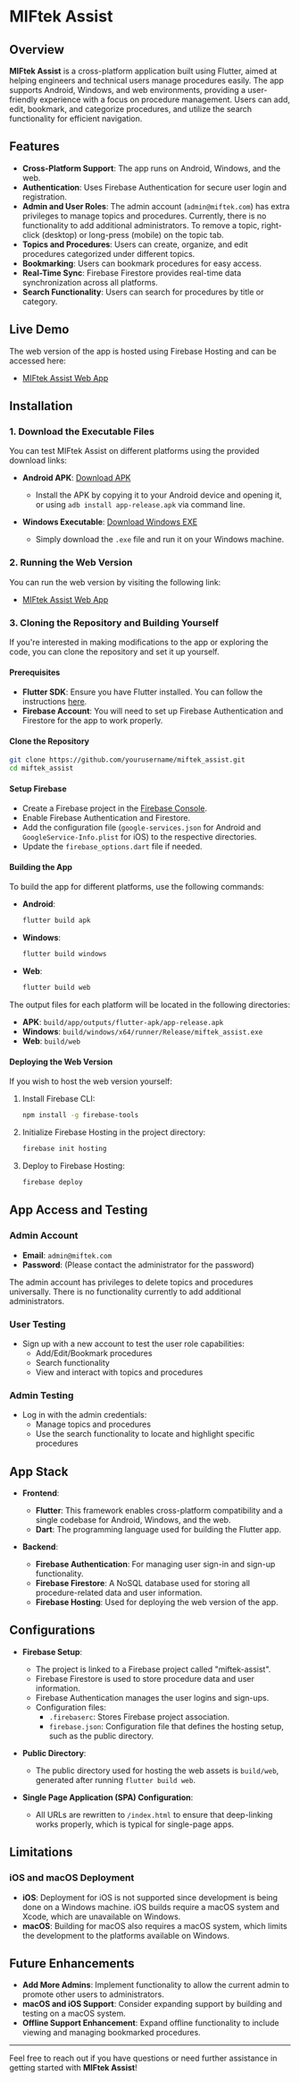 # MIFtek Assist

## Overview

**MIFtek Assist** is a cross-platform application built using Flutter, aimed at helping engineers and technical users manage procedures easily. The app supports Android, Windows, and web environments, providing a user-friendly experience with a focus on procedure management. Users can add, edit, bookmark, and categorize procedures, and utilize the search functionality for efficient navigation.

## Features

- **Cross-Platform Support**: The app runs on Android, Windows, and the web.
- **Authentication**: Uses Firebase Authentication for secure user login and registration.
- **Admin and User Roles**: The admin account (`admin@miftek.com`) has extra privileges to manage topics and procedures. Currently, there is no functionality to add additional administrators. To remove a topic, right-click (desktop) or long-press (mobile) on the topic tab.
- **Topics and Procedures**: Users can create, organize, and edit procedures categorized under different topics.
- **Bookmarking**: Users can bookmark procedures for easy access.
- **Real-Time Sync**: Firebase Firestore provides real-time data synchronization across all platforms.
- **Search Functionality**: Users can search for procedures by title or category.

## Live Demo

The web version of the app is hosted using Firebase Hosting and can be accessed here:

- [MIFtek Assist Web App](https://miftek-assist.web.app)

## Installation

### 1. Download the Executable Files

You can test MIFtek Assist on different platforms using the provided download links:

- **Android APK**: [Download APK](https://drive.google.com/file/d/1jw8gCNzQJV0mzKqs9CgftKZ2_Q3-OaNU/view?usp=sharing)
  - Install the APK by copying it to your Android device and opening it, or using `adb install app-release.apk` via command line.
  
- **Windows Executable**: [Download Windows EXE](https://drive.google.com/file/d/1LJjZlcZvaO2JtkiGAhJmoqSo86Yqx5je/view?usp=sharing)
  - Simply download the `.exe` file and run it on your Windows machine.

### 2. Running the Web Version

You can run the web version by visiting the following link:

- [MIFtek Assist Web App](https://miftek-assist.web.app)

### 3. Cloning the Repository and Building Yourself

If you're interested in making modifications to the app or exploring the code, you can clone the repository and set it up yourself.

#### Prerequisites

- **Flutter SDK**: Ensure you have Flutter installed. You can follow the instructions [here](https://docs.flutter.dev/get-started/install).
- **Firebase Account**: You will need to set up Firebase Authentication and Firestore for the app to work properly.

#### Clone the Repository

```bash
git clone https://github.com/yourusername/miftek_assist.git
cd miftek_assist
```

#### Setup Firebase

- Create a Firebase project in the [Firebase Console](https://console.firebase.google.com/).
- Enable Firebase Authentication and Firestore.
- Add the configuration file (`google-services.json` for Android and `GoogleService-Info.plist` for iOS) to the respective directories.
- Update the `firebase_options.dart` file if needed.

#### Building the App

To build the app for different platforms, use the following commands:

- **Android**: 
  ```bash
  flutter build apk
  ```
- **Windows**:
  ```bash
  flutter build windows
  ```
- **Web**:
  ```bash
  flutter build web
  ```

The output files for each platform will be located in the following directories:
- **APK**: `build/app/outputs/flutter-apk/app-release.apk`
- **Windows**: `build/windows/x64/runner/Release/miftek_assist.exe`
- **Web**: `build/web`

#### Deploying the Web Version

If you wish to host the web version yourself:

1. Install Firebase CLI: 
   ```bash
   npm install -g firebase-tools
   ```
2. Initialize Firebase Hosting in the project directory:
   ```bash
   firebase init hosting
   ```
3. Deploy to Firebase Hosting:
   ```bash
   firebase deploy
   ```

## App Access and Testing

### Admin Account
- **Email**: `admin@miftek.com`
- **Password**: (Please contact the administrator for the password)

The admin account has privileges to delete topics and procedures universally. There is no functionality currently to add additional administrators.

### User Testing
- Sign up with a new account to test the user role capabilities:
  - Add/Edit/Bookmark procedures
  - Search functionality
  - View and interact with topics and procedures

### Admin Testing
- Log in with the admin credentials:
  - Manage topics and procedures
  - Use the search functionality to locate and highlight specific procedures

## App Stack

- **Frontend**: 
  - **Flutter**: This framework enables cross-platform compatibility and a single codebase for Android, Windows, and the web.
  - **Dart**: The programming language used for building the Flutter app.

- **Backend**:
  - **Firebase Authentication**: For managing user sign-in and sign-up functionality.
  - **Firebase Firestore**: A NoSQL database used for storing all procedure-related data and user information.
  - **Firebase Hosting**: Used for deploying the web version of the app.

## Configurations

- **Firebase Setup**:
  - The project is linked to a Firebase project called "miftek-assist".
  - Firebase Firestore is used to store procedure data and user information.
  - Firebase Authentication manages the user logins and sign-ups.
  - Configuration files:
    - `.firebaserc`: Stores Firebase project association.
    - `firebase.json`: Configuration file that defines the hosting setup, such as the public directory.

- **Public Directory**: 
  - The public directory used for hosting the web assets is `build/web`, generated after running `flutter build web`.

- **Single Page Application (SPA) Configuration**:
  - All URLs are rewritten to `/index.html` to ensure that deep-linking works properly, which is typical for single-page apps.

## Limitations

### iOS and macOS Deployment
- **iOS**: Deployment for iOS is not supported since development is being done on a Windows machine. iOS builds require a macOS system and Xcode, which are unavailable on Windows.
- **macOS**: Building for macOS also requires a macOS system, which limits the development to the platforms available on Windows.

## Future Enhancements

- **Add More Admins**: Implement functionality to allow the current admin to promote other users to administrators.
- **macOS and iOS Support**: Consider expanding support by building and testing on a macOS system.
- **Offline Support Enhancement**: Expand offline functionality to include viewing and managing bookmarked procedures.

---

Feel free to reach out if you have questions or need further assistance in getting started with **MIFtek Assist**!